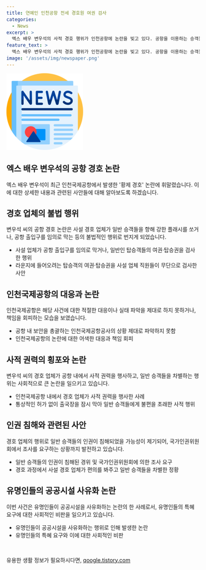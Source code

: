 ```yaml
---
title: 연예인 인천공항 전세 경호원 여권 검사
categories:
  - News
excerpt: >
  엑스 배우 변우석의 사적 경호 행위가 인천공항에 논란을 빚고 있다. 공항을 이용하는 승객들이 불편을 겪었는데, 이에 대한 공항 관계자와 경비대의 대응이 논란이 되고 있다. 변우석 측은 플래시를 비춘 행동은 멈추라고 요청했지만, 게이트와 항공권 상황은 알지 못했다고 밝히면서 도의적인 책임감을 통해 사과하고 있다. 이에 대해 인권위는 본격적인 조사에 착수할 수 있다고 밝혔다. 이번 사건으로 공공시설을 이용하는 유명인들의 특혜 요구가 다시 한 번 논란의 중심에 섰다. 
feature_text: >
  엑스 배우 변우석의 사적 경호 행위가 인천공항에 논란을 빚고 있다. 공항을 이용하는 승객들이 불편을 겪었는데, 이에 대한 공항 관계자와 경비대의 대응이 논란이 되고 있다. 변우석 측은 플래시를 비춘 행동은 멈추라고 요청했지만, 게이트와 항공권 상황은 알지 못했다고 밝히면서 도의적인 책임감을 통해 사과하고 있다. 이에 대해 인권위는 본격적인 조사에 착수할 수 있다고 밝혔다. 이번 사건으로 공공시설을 이용하는 유명인들의 특혜 요구가 다시 한 번 논란의 중심에 섰다. 
image: '/assets/img/newspaper.png'
---
```


<p><img src="/assets/img/newspaper.png" alt="kimp 속보" /></p>

<h2 data-ke-size="size26">엑스 배우 변우석의 공항 경호 논란</h2>

<p data-ke-size="size16">엑스 배우 변우석이 최근 인천국제공항에서 발생한 '황제 경호' 논란에 휘말렸습니다. 이에 대한 상세한 내용과 관련된 사안들에 대해 알아보도록 하겠습니다.</p>

<h2 data-ke-size="size26">경호 업체의 불법 행위</h2>

<p data-ke-size="size16">변우석 씨의 공항 경호 논란은 사설 경호 업체가 일반 승객들을 향해 강한 플래시를 쏘거나, 공항 출입구를 임의로 막는 등의 불법적인 행위로 번지게 되었습니다.</p>

<ul>
<li>사설 업체가 공항 출입구를 임의로 막거나, 일반인 탑승객들의 여권·탑승권을 검사한 행위</li>
<li>라운지에 들어오려는 탑승객의 여권·탑승권을 사설 업체 직원들이 무단으로 검사한 사안</li>
</ul>

<h2 data-ke-size="size26">인천국제공항의 대응과 논란</h2>

<p data-ke-size="size16">인천국제공항은 해당 사건에 대한 적절한 대응이나 실태 파악을 제대로 하지 못하거나, 책임을 회피하는 모습을 보였습니다.</p>

<ul>
<li>공항 내 보안을 총괄하는 인천국제공항공사의 상황 제대로 파악하지 못함</li>
<li>인천국제공항의 논란에 대한 어색한 대응과 책임 회피</li>
</ul>

<h2 data-ke-size="size26">사적 권력의 횡포와 논란</h2>

<p data-ke-size="size16">변우석 씨의 경호 업체가 공항 내에서 사적 권력을 행사하고, 일반 승객들을 차별하는 행위는 사회적으로 큰 논란을 일으키고 있습니다.</p>

<ul>
<li>인천국제공항 내에서 경호 업체가 사적 권력을 행사한 사례</li>
<li>통상적인 허가 없이 출국장을 잠시 막아 일반 승객들에게 불편을 초래한 사적 행위</li>
</ul>

<h2 data-ke-size="size26">인권 침해와 관련된 사안</h2>

<p data-ke-size="size16">경호 업체의 행위로 일반 승객들의 인권이 침해되었을 가능성이 제기되어, 국가인권위원회에서 조사를 요구하는 상황까지 발전하고 있습니다.</p>

<ul>
<li>일반 승객들의 인권이 침해된 경위 및 국가인권위원회에 의한 조사 요구</li>
<li>경호 과정에서 사설 경호 업체가 편의를 봐주고 일반 승객들을 차별한 정황</li>
</ul>

<h2 data-ke-size="size26">유명인들의 공공시설 사유화 논란</h2>

<p data-ke-size="size16">이번 사건은 유명인들이 공공시설을 사유화하는 논란의 한 사례로서, 유명인들의 특혜 요구에 대한 사회적인 비판을 일으키고 있습니다.</p>

<ul>
<li>유명인들이 공공시설을 사유화하는 행위로 인해 발생한 논란</li>
<li>유명인들의 특혜 요구와 이에 대한 사회적인 비판</li>
</ul>

<p data-ke-size="size16">&nbsp;</p>
유용한 생활 정보가 필요하시다면, <a href="https://qoogle.tistory.com" rel="dofollow">qoogle.tistory.com</a>


